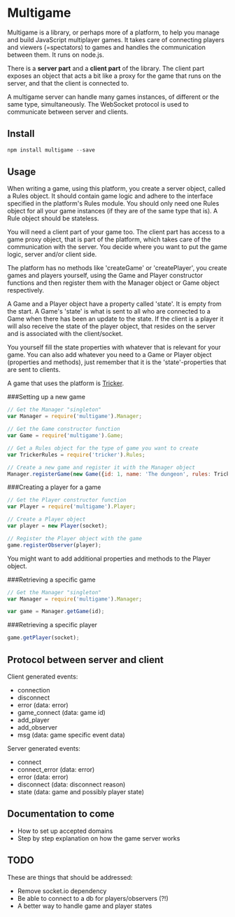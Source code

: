 Multigame
=========

Multigame is a library, or perhaps more of a platform, to help you manage and build JavaScript multiplayer games. It takes care of connecting players and viewers (=spectators) to games and handles the communication between them. It runs on node.js.

There is a __server part__ and a __client part__ of the library. The client part exposes an object that acts a bit like a proxy for the game that runs on the server, and that the client is connected to.

A multigame server can handle many games instances, of different or the same type, simultaneously. The WebSocket protocol is used to communicate between server and clients.

Install
-------
```js
npm install multigame --save
```

Usage
-----

When writing a game, using this platform, you create a server object, called a Rules object. It should contain game logic and adhere to the interface specified in the platform's Rules module. You should only need one Rules object for all your game instances (if they are of the same type that is). A Rule object should be stateless.

You will need a client part of your game too. The client part has access to a game proxy object, that is part of the platform, which takes care of the communication with the server. You decide where you want to put the game logic, server and/or client side.

The platform has no methods like 'createGame' or 'createPlayer', you create games and players yourself, using the Game and Player constructor functions and then register them with the Manager object or Game object respectively.

A Game and a Player object have a property called 'state'. It is empty from the start. A Game's 'state' is what is sent to all who are connected to a Game when there has been an update to the state. If the client is a player it will also receive the state of the player object, that resides on the server and is associated with the client/socket.

You yourself fill the state properties with whatever that is relevant for your game. You can also add whatever you need to a Game or Player object (properties and methods), just remember that it is the 'state'-properties that are sent to clients.

A game that uses the platform is [Tricker](https://github.com/Kajja/tricker).

###Setting up a new game

```js
// Get the Manager "singleton"
var Manager = require('multigame').Manager;

// Get the Game constructor function
var Game = require('multigame').Game;

// Get a Rules object for the type of game you want to create
var TrickerRules = require('tricker').Rules;

// Create a new game and register it with the Manager object
Manager.registerGame(new Game({id: 1, name: 'The dungeon', rules: TrickerRules}));
```

###Creating a player for a game
```js
// Get the Player constructor function
var Player = require('multigame').Player;

// Create a Player object
var player = new Player(socket);

// Register the Player object with the game
game.registerObserver(player);
```
You might want to add additional properties and methods to the Player object.


###Retrieving a specific game
```js
// Get the Manager "singleton"
var Manager = require('multigame').Manager;

var game = Manager.getGame(id);
```

###Retrieving a specific player
```js
game.getPlayer(socket);
```


Protocol between server and client
----------------------------------
Client generated events:

* connection          
* disconnect          
* error (data: error)           
* game_connect (data: game id)
* add_player
* add_observer
* msg (data: game specific event data)

Server generated events:

* connect
* connect_error (data: error)
* error (data: error)
* disconnect (data: disconnect reason)
* state (data: game and possibly player state)


Documentation to come
---------------------

* How to set up accepted domains
* Step by step explanation on how the game server works


TODO
----
These are things that should be addressed:

* Remove socket.io dependency
* Be able to connect to a db for players/observers (?!)
* A better way to handle game and player states